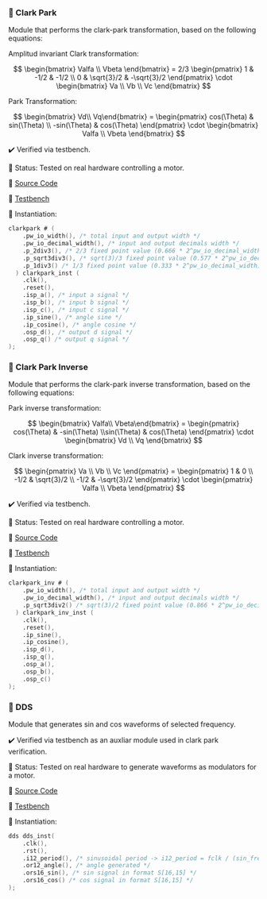### 🔹 Clark Park

Module that performs the clark-park transformation, based on the following equations:

Amplitud invariant Clark transformation:

$$ \begin{bmatrix} Valfa \\ Vbeta \end{bmatrix} = 2/3 \begin{pmatrix} 1 & -1/2  & -1/2  \\ 0 & \sqrt{3}/2  & -\sqrt{3}/2 \end{pmatrix} \cdot \begin{bmatrix} Va \\ Vb \\ Vc \end{bmatrix} $$


Park Transformation:

$$ \begin{bmatrix} Vd\\ Vq\end{bmatrix} = \begin{pmatrix} cos(\Theta) & sin(\Theta)   \\ -sin(\Theta) & cos(\Theta) \end{pmatrix} \cdot \begin{bmatrix} Valfa \\ Vbeta \end{bmatrix} $$ 

✔️ Verified via testbench.

🧪 Status: Tested on real hardware controlling a motor.

📁 [Source Code](source/clarkpark.v)

📁 [Testbench](test/clark_park_tb.sv)

📌 Instantiation:

```verilog
clarkpark # (
    .pw_io_width(), /* total input and output width */
    .pw_io_decimal_width(), /* input and output decimals width */
    .p_2div3(), /* 2/3 fixed point value (0.666 * 2^pw_io_decimal_width) */
    .p_sqrt3div3(), /* sqrt(3)/3 fixed point value (0.577 * 2^pw_io_decimal_width) */
    .p_1div3() /* 1/3 fixed point value (0.333 * 2^pw_io_decimal_width) */
  ) clarkpark_inst ( 
    .clk(), 
    .reset(), 
    .isp_a(), /* input a signal */
    .isp_b(), /* input b signal */
    .isp_c(), /* input c signal */
    .ip_sine(), /* angle sine */
    .ip_cosine(), /* angle cosine */
    .osp_d(), /* output d signal */
    .osp_q() /* output q signal */
);
```

### 🔹 Clark Park Inverse

Module that performs the clark-park inverse transformation, based on the following equations:

Park inverse transformation:

$$ \begin{bmatrix} Valfa\\ Vbeta\end{bmatrix} = \begin{pmatrix} cos(\Theta) & -sin(\Theta)   \\sin(\Theta) & cos(\Theta) \end{pmatrix} \cdot \begin{bmatrix} Vd \\ Vq \end{bmatrix} $$

Clark inverse transformation:

$$ \begin{pmatrix} Va \\ Vb \\ Vc \end{pmatrix} = \begin{pmatrix} 1 & 0 \\ -1/2 & \sqrt{3}/2 \\ -1/2 & -\sqrt{3}/2 \end{pmatrix} \cdot \begin{pmatrix} Valfa \\ Vbeta \end{pmatrix} $$

✔️ Verified via testbench.

🧪 Status: Tested on real hardware controlling a motor.

📁 [Source Code](source/clarkpark_inv.v)

📁 [Testbench](test/clark_park_tb.sv)

📌 Instantiation:

```verilog
clarkpark_inv # (
    .pw_io_width(), /* total input and output width */
    .pw_io_decimal_width(), /* input and output decimals width */
    .p_sqrt3div2() /* sqrt(3)/2 fixed point value (0.866 * 2^pw_io_decimal_width) */
  ) clarkpark_inv_inst (
    .clk(),
    .reset(),
    .ip_sine(),
    .ip_cosine(),
    .isp_d(),
    .isp_q(),
    .osp_a(),
    .osp_b(),
    .osp_c()
);
```
### 🔹 DDS

Module that generates sin and cos waveforms of selected frequency.

✔️ Verified via testbench as an auxliar module used in clark park verification.

🧪 Status: Tested on real hardware to generate waveforms as modulators for a motor.

📁 [Source Code](source/dds.v)

📁 [Testbench](test/clark_park_tb.sv)

📌 Instantiation:

```verilog
dds dds_inst(
    .clk(), 
    .rst(), 
    .i12_period(), /* sinusoidal period -> i12_period = fclk / (sin_freq * 4096) */
    .or12_angle(), /* angle generated */
    .ors16_sin(), /* sin signal in format S[16,15] */
    .ors16_cos() /* cos signal in format S[16,15] */
);
```